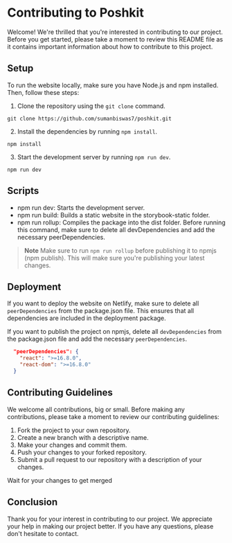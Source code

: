 # Contributing to Poshkit

Welcome! We're thrilled that you're interested in contributing to our project. Before you get started, please take a moment to review this README file as it contains important information about how to contribute to this project.

## Setup

To run the website locally, make sure you have Node.js and npm installed. Then, follow these steps:

1. Clone the repository using the `git clone` command.

```shell
git clone https://github.com/sumanbiswas7/poshkit.git
```

2. Install the dependencies by running `npm install`.

```shell
npm install
```

3. Start the development server by running `npm run dev`.

```shell
npm run dev
```

## Scripts

- npm run dev: Starts the development server.
- npm run build: Builds a static website in the storybook-static folder.
- npm run rollup: Compiles the package into the dist folder. Before running this command, make sure to delete all devDependencies and add the necessary peerDependencies.

> **Note**
> Make sure to run `npm run rollup` before publishing it to npmjs (npm publish). This will make sure you're publishing your latest changes.

## Deployment

If you want to deploy the website on Netlify, make sure to delete all `peerDependencies` from the package.json file. This ensures that all dependencies are included in the deployment package.

If you want to publish the project on npmjs, delete all `devDependencies` from the package.json file and add the necessary `peerDependencies`.

```json
  "peerDependencies": {
    "react": ">=16.8.0",
    "react-dom": ">=16.8.0"
  }
```

## Contributing Guidelines

We welcome all contributions, big or small. Before making any contributions, please take a moment to review our contributing guidelines:

1. Fork the project to your own repository.
2. Create a new branch with a descriptive name.
3. Make your changes and commit them.
4. Push your changes to your forked repository.
5. Submit a pull request to our repository with a description of your changes.

Wait for your changes to get merged

## Conclusion

Thank you for your interest in contributing to our project. We appreciate your help in making our project better. If you have any questions, please don't hesitate to contact.

